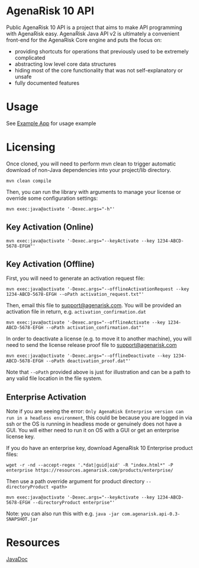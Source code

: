 # AgenaRisk 10 API
Public AgenaRisk 10 API is a project that aims to make API programming with AgenaRisk easy.
AgenaRisk Java API v2 is ultimately a convenient front-end for the AgenaRisk Core engine and puts the focus on:
- providing shortcuts for operations that previously used to be extremely complicated
- abstracting low level core data structures
- hiding most of the core functionality that was not self-explanatory or unsafe
- fully documented features

# Usage
See [Example App](https://github.com/AgenaRisk/api-example-app) for usage example

# Licensing
Once cloned, you will need to perform mvn clean to trigger automatic download of non-Java dependencies into your project/lib directory.
~~~~
mvn clean compile
~~~~

Then, you can run the library with arguments to manage your license or override some configuration settings:
~~~~
mvn exec:java@activate '-Dexec.args="-h"'
~~~~
## Key Activation (Online)
~~~~
mvn exec:java@activate '-Dexec.args="--keyActivate --key 1234-ABCD-5678-EFGH"'
~~~~
## Key Activation (Offline)
First, you will need to generate an activation request file:
~~~~
mvn exec:java@activate '-Dexec.args="--offlineActivationRequest --key 1234-ABCD-5678-EFGH --oPath activation_request.txt"'
~~~~
Then, email this file to support@agenarisk.com. You will be provided an activation file in return, e.g. `activation_confirmation.dat`
~~~~
mvn exec:java@activate '-Dexec.args="--offlineActivate --key 1234-ABCD-5678-EFGH --oPath activation_confirmation.dat"'
~~~~
In order to deactivate a license (e.g. to move it to another machine), you will need to send the license release proof file to support@agenarisk.com
~~~~
mvn exec:java@activate '-Dexec.args="--offlineDeactivate --key 1234-ABCD-5678-EFGH --oPath deactivation_proof.dat"'
~~~~
Note that `--oPath` provided above is just for illustration and can be a path to any valid file location in the file system.
## Enterprise Activation
Note if you are seeing the error: `Only AgenaRisk Enterprise version can run in a headless environment`, this could be because you are logged in via ssh or the OS is running in headless mode or genuinely does not have a GUI. You will either need to run it on OS with a GUI or get an enterprise license key.

If you do have an enterprise key, download AgenaRisk 10 Enterprise product files:
~~~~
wget -r -nd --accept-regex '.*dat|guid|aid' -R "index.html*" -P enterprise https://resources.agenarisk.com/products/enterprise/
~~~~

Then use a path override argument for product directory `--directoryProduct <path>`

~~~~
mvn exec:java@activate '-Dexec.args="--keyActivate --key 1234-ABCD-5678-EFGH --directoryProduct enterprise"'
~~~~

Note: you can also run this with e.g. `java -jar com.agenarisk.api-0.3-SNAPSHOT.jar`

# Resources
[JavaDoc](https://agenarisk.github.io/api/)
